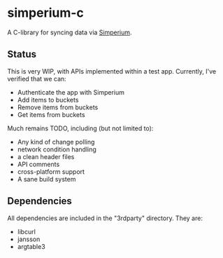 # simperium-c

A C-library for syncing data via [Simperium](https://simperium.com/).

## Status

This is very WIP, with APIs implemented within a test app. Currently, I've
verified that we can:
* Authenticate the app with Simperium
* Add items to buckets
* Remove items from buckets
* Get items from buckets

Much remains TODO, including (but not limited to):
* Any kind of change polling
* network condition handling
* a clean header files
* API comments
* cross-platform support
* A sane build system

## Dependencies

All dependencies are included in the "3rdparty" directory. They are:

- libcurl
- jansson
- argtable3
